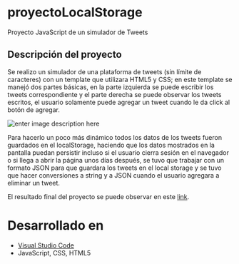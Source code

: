 # proyectoLocalStorage

Proyecto JavaScript de un simulador de Tweets

## Descripción del proyecto

Se realizo un simulador de una plataforma de tweets (sin límite de caracteres) con un template que utilizara HTML5 y CSS; en este template se manejó dos partes básicas, en la parte izquierda se puede escribir los tweets correspondiente y el parte derecha se puede observar los tweets escritos, el usuario solamente puede agregar un tweet cuando le da click al botón de agregar.

![enter image description here](https://i.ibb.co/Lrc07nG/proyecto-localstorage.png)

Para hacerlo un poco más dinámico todos los datos de los tweets fueron guardados en el localStorage, haciendo que los datos mostrados en la pantalla puedan persistir incluso si el usuario cierra sesión en el navegador o si llega a abrir la página unos días después, se tuvo que trabajar con un formato JSON para que guardara los tweets en el local storage y se tuvo que hacer conversiones a string y a JSON cuando el usuario agregara a eliminar un tweet.

El resultado final del proyecto se puede observar en este [link](https://jsovalles.github.io/proyectoLocalStorage/).

# Desarrollado en

* [Visual Studio Code](https://code.visualstudio.com/)
* JavaScript, CSS, HTML5
